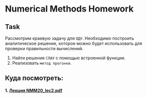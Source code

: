 # Numerical Methods Homework

## Task
Рассмотрим краевую задачу для `ОДУ`. Необходимо построить аналитическое решение, которое можно будет использовать для проверки правильности вычислений.

1. Найти решение `СЛАУ` с помощью встроенной функции.
2. Реализовать `метод прогонки`.

## Куда посмотреть:

#### 1. [Лекция NMM20_lec2.pdf](/slides/NMM20_lec2.pdf)



